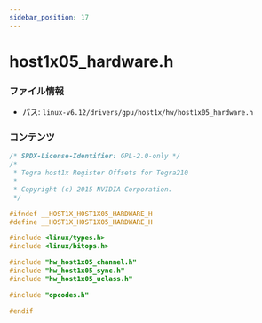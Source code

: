 ```yaml
---
sidebar_position: 17
---
```

# host1x05_hardware.h

### ファイル情報

- パス: `linux-v6.12/drivers/gpu/host1x/hw/host1x05_hardware.h`

### コンテンツ

```h
/* SPDX-License-Identifier: GPL-2.0-only */
/*
 * Tegra host1x Register Offsets for Tegra210
 *
 * Copyright (c) 2015 NVIDIA Corporation.
 */

#ifndef __HOST1X_HOST1X05_HARDWARE_H
#define __HOST1X_HOST1X05_HARDWARE_H

#include <linux/types.h>
#include <linux/bitops.h>

#include "hw_host1x05_channel.h"
#include "hw_host1x05_sync.h"
#include "hw_host1x05_uclass.h"

#include "opcodes.h"

#endif

```
